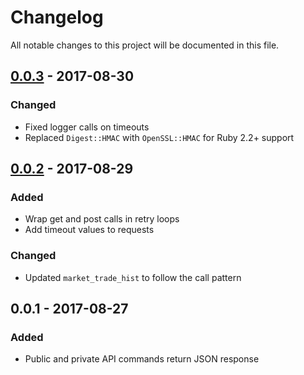 # Changelog
All notable changes to this project will be documented in this file.

## [0.0.3] - 2017-08-30

### Changed
- Fixed logger calls on timeouts
- Replaced `Digest::HMAC` with `OpenSSL::HMAC` for Ruby 2.2+ support

## [0.0.2] - 2017-08-29

### Added
- Wrap get and post calls in retry loops
- Add timeout values to requests

### Changed
- Updated `market_trade_hist` to follow the call pattern

## 0.0.1 - 2017-08-27
### Added
- Public and private API commands return JSON response 

[Unreleased]: https://github.com/brianmcmichael/poloniex_api/compare/v0.0.2...HEAD
[0.0.2]: https://github.com/brianmcmichael/poloniex_api/compare/v0.0.1...v0.0.2
[0.0.3]: https://github.com/brianmcmichael/poloniex_api/compare/v0.0.2...v0.0.3
